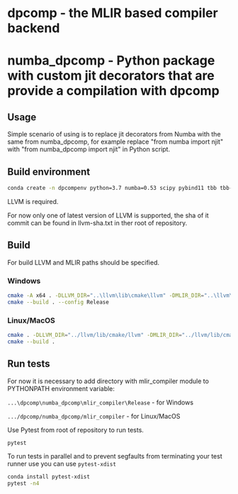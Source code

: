 # dpcomp - the MLIR based compiler backend

# numba_dpcomp - Python package with custom jit decorators that are provide a compilation with dpcomp

## Usage

Simple scenario of using is to replace jit decorators from Numba with the same from numba_dpcomp, for example replace "from numba import njit" with "from numba_dpcomp import njit" in Python script.

## Build environment

```bash
conda create -n dpcompenv python=3.7 numba=0.53 scipy pybind11 tbb tbb-devel cmake pytest
```

LLVM is required.

For now only one of latest version of LLVM is supported, the sha of it commit can be found in llvm-sha.txt in ther root of repository.

## Build

For build LLVM and MLIR paths should be specified.

### Windows

```bash
cmake -A x64 . -DLLVM_DIR="..\llvm\lib\cmake\llvm" -DMLIR_DIR="..\llvm\lib\cmake\mlir"
cmake --build . --config Release
```

### Linux/MacOS

```bash
cmake . -DLLVM_DIR="../llvm/lib/cmake/llvm" -DMLIR_DIR="../llvm/lib/cmake/mlir"
cmake --build .
```

## Run tests

For now it is necessary to add directory with mlir_compiler module to PYTHONPATH environment variable:

`...\dpcomp\numba_dpcomp\mlir_compiler\Release` - for Windows

`.../dpcomp/numba_dpcomp/mlir_compiler` - for Linux/MacOS

Use Pytest from root of repository to run tests.

```bash
pytest
```

To run tests in parallel and to prevent segfaults from terminating your test runner use you can use `pytest-xdist`
```bash
conda install pytest-xdist
pytest -n4
```

